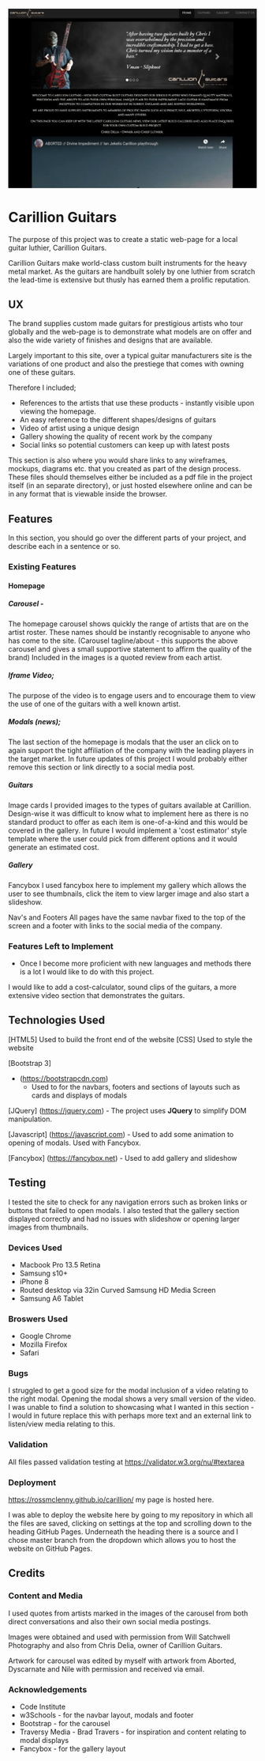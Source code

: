 ![](assets/img/preview.png)

# Carillion Guitars

The purpose of this project was to create a static web-page for a local guitar luthier, Carillion Guitars. 

Carillion Guitars make world-class custom built instruments for the heavy metal market. As the guitars are handbuilt solely by one luthier from scratch the lead-time is extensive but thusly has earned them a prolific reputation. 


## UX

The brand supplies custom made guitars for prestigious artists who tour globally and the web-page is to demonstrate what models are on offer and also the wide variety of finishes and designs that are available. 

Largely important to this site, over a typical guitar manufacturers site is the variations of one product and also the prestiege that comes with owning one of these guitars. 

Therefore I included;

- References to the artists that use these products - instantly visible upon viewing the homepage. 
- An easy reference to the different shapes/designs of guitars
- Video of artist using a unique design
- Gallery showing the quality of recent work by the company
- Social links so potential customers can keep up with latest posts



This section is also where you would share links to any wireframes, mockups, diagrams etc. that you created as part of the design process. These files should themselves either be included as a pdf file in the project itself (in an separate directory), or just hosted elsewhere online and can be in any format that is viewable inside the browser.

## Features

In this section, you should go over the different parts of your project, and describe each in a sentence or so.
 
### Existing Features

#### Homepage

##### Carousel -
The homepage carousel shows quickly the range of artists that are on the artist roster. These names should be instantly recognisable to anyone who has come to the site. 
(Carousel tagline/about - this supports the above carousel and gives a small supportive statement to affirm the quality of the brand)
Included in the images is a quoted review from each artist.  

##### Iframe Video;
The purpose of the video is to engage users and to encourage them to view the use of one of the guitars with a well known artist. 

##### Modals (news);
The last section of the homepage is modals that the user an click on to again support the tight affiliation of the company with the leading players in the target market. In future updates of this project I would probably either remove this section or link directly to a social media post.

##### Guitars

Image cards
I provided images to the types of guitars available at Carillion. Design-wise it was difficult to know what to implement here as there is no standard product to offer as each item is one-of-a-kind and this would be covered in the gallery. In future I would implement a 'cost estimator' style template where the user could pick from different options and it would generate an estimated cost. 

##### Gallery

Fancybox 
I used fancybox here to implement my gallery which allows the user to see thumbnails, click the item to view larger image and also start a slideshow.

Nav's and Footers
All pages have the same navbar fixed to the top of the screen and a footer with links to the social media of the company.

### Features Left to Implement
- Once I become more proficient with new languages and methods there is a lot I would like to do with this project. 

I would like to add a cost-calculator, sound clips of the guitars, a more extensive video section that demonstrates the guitars. 

## Technologies Used

[HTML5]
    Used to build the front end of the website
[CSS] 
    Used to style the website

[Bootstrap 3]
 - (https://bootstrapcdn.com)
    - Used to for the navbars, footers and sections of layouts such as cards and displays of modals

[JQuery]
(https://jquery.com)
    - The project uses **JQuery** to simplify DOM manipulation.


[Javascript]
(https://javascript.com)
    - Used to add some animation to opening of modals. Used with Fancybox. 

[Fancybox]
(https://fancybox.net)
    - Used to add gallery and slideshow


## Testing

I tested the site to check for any navigation errors such as broken links or buttons that failed to open modals. I also tested that the gallery section displayed correctly and had no issues with slideshow or opening larger images from thumbnails. 

### Devices Used

- Macbook Pro 13.5 Retina
- Samsung s10+
- iPhone 8
- Routed desktop via 32in Curved Samsung HD Media Screen 
- Samsung A6 Tablet

### Broswers Used

- Google Chrome
- Mozilla Firefox
- Safari

### Bugs 

I struggled to get a good size for the modal inclusion of a video relating to the right modal. Opening the modal shows a very small version of the video. I was unable to find a solution to showcasing what I wanted in this section - I would in future replace this with perhaps more text and an external link to listen/view media relating to this. 

### Validation

All files passed validation testing at https://validator.w3.org/nu/#textarea 

### Deployment

https://rossmclenny.github.io/carillion/ my page is hosted here. 

I was able to deploy the website here by going to my repository in which all the files are saved, clicking on settings at the top and scrolling down to the heading GitHub Pages. Underneath the heading there is a source and I chose master branch from the dropdown which allows you to host the website on GitHub Pages.

## Credits

### Content and Media

I used quotes from artists marked in the images of the carousel from both direct conversations and also their own social media postings. 

Images were obtained and used with permission from Will Satchwell Photography and also from Chris Delia, owner of Carillion Guitars.

Artwork for carousel was edited by myself with artwork from Aborted, Dyscarnate and Nile with permission and received via email. 

### Acknowledgements

- Code Institute
- w3Schools - for the navbar layout, modals and footer
- Bootstrap - for the carousel 
- Traversy Media - Brad Travers - for inspiration and content relating to modal displays
- Fancybox - for the gallery layout 


